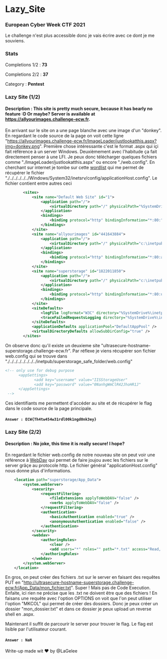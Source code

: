 # Lazy_Site
### European Cyber Week CTF 2021

Le challenge n'est plus accessible donc je vais écrire avec ce dont je me souviens.

### Stats 
Completions 1/2  :  **73**

Completions 2/2  :  **37** 

Category         :  **Pentest**

### Lazy Site (1/2)
#### Description : This site is pretty much secure, because it has bearly no feature :D Or maybe? Server is available at https://allyourimages.challenge-ecw.fr.

En arrivant sur le site on a une page blanche avec une image d'un "donkey". En regardant le code source de la page on voit cette ligne "https://allyourimages.challenge-ecw.fr/ImageLoader/justlookatthis.aspx?img=donkey.png". Première chose intéressante c'est le format .aspx qui içi fait référence à un server Windows. Deuxièmement avec l'habitude ça fait directement penser à une LFI. Je peux donc télécharger quelques fichiers comme "./ImageLoader/justlookatthis.aspx" ou encore "./web.config". En cherchant sur internet je tombe sur cette [wordlist](https://gist.github.com/korrosivesec/a339e376bae22fcfb7f858426094661e) qui me permet de récupérer le fichier "./../../../../../Windows/System32/inetsrv/config/applicationHost.config". Le fichier contient entre autres ceci 

```xml
        <sites>
            <site name="Default Web Site" id="1">
                <application path="/">
                    <virtualDirectory path="/" physicalPath="%SystemDrive%\inetpub\wwwroot" />
                </application>
                <bindings>
                    <binding protocol="http" bindingInformation="*:80:" />
                </bindings>
            </site>
            <site name="allyourimages" id="441643884">
                <application path="/">
                    <virtualDirectory path="/" physicalPath="c:\inetpub\allyourimages" />
                </application>
                <bindings>
                    <binding protocol="http" bindingInformation="*:80:allyourimages.challenge-ecw.fr" />
                </bindings>
            </site>
            <site name="superstorage" id="1822011850">
                <application path="/">
                    <virtualDirectory path="/" physicalPath="c:\inetpub\superstorage_safe_folder" />
                </application>
                <bindings>
                    <binding protocol="http" bindingInformation="*:80:ultrasecure-hostname-superstorage.challenge-ecw.fr" />
                </bindings>
            </site>
            <siteDefaults>
                <logFile logFormat="W3C" directory="%SystemDrive%\inetpub\logs\LogFiles" />
                <traceFailedRequestsLogging directory="%SystemDrive%\inetpub\logs\FailedReqLogFiles" />
            </siteDefaults>
            <applicationDefaults applicationPool="DefaultAppPool" />
            <virtualDirectoryDefaults allowSubDirConfig="true" />
        </sites>
```

On observe donc qu'il existe un deuxieme site "ultrasecure-hostname-superstorage.challenge-ecw.fr". Par réflexe je viens récupérer son fichier web.config qui se trouve dans "./../../../../../../../inetpub/superstorage_safe_folder/web.config"

```xml
<!-- only use for debug purpose
      <appSettings>
             <add key="username" value="IISStorageUser"
             <add key="password" value="0NanhgWmClR42JhoHR1J"
      </appSettings>
 -->

```
Ces identifiants me permettent d'accéder au site et de récupérer le flag dans le code source de la page principale.

#### `Answer : ECW{Th4tw454w31rdl00k1ngd0nk3ey}`



### Lazy Site (2/2)
#### Description : No joke, this time it is really secure! I hope?

En regardant le fichier web.config de notre nouveau site on peut voir une référence à [WebDav](https://fr.wikipedia.org/wiki/WebDAV) qui permet de faire joujou avec les fichiers sur le server grâçe au protocole http. Le fichier général "applicationHost.config" nous donne plus d'informations.

```xml
    <location path="superstorage/App_Data">
        <system.webServer>
            <security>
                <requestFiltering>
                    <fileExtensions applyToWebDAV="false" />
                    <verbs applyToWebDAV="false" />
                </requestFiltering>
                <authentication>
                    <basicAuthentication enabled="true" />
                    <anonymousAuthentication enabled="false" />
                </authentication>
            </security>
            <webdav>
                <authoringRules>
                    <clear />
                    <add users="*" roles="" path="*.txt" access="Read, Write, Source" />
                </authoringRules>
            </webdav>
        </system.webServer>
    </location>
```
En gros, on peut créer des fichiers .txt sur le server en faisant des requêtes PUT en "http://ultrasecure-hostname-superstorage.challenge-ecw.fr/App_Data/mon_fichier.txt". Super ! Mais pas de Code Execution. Enfaite, ici rien ne précise que les .txt ne doivent être que des fichiers ! En faisans une requête avec l'option OPTIONS on voit que l'on peut utiliser l'option "MKCOL" qui permet de créer des dossiers. Donc je peux créer un dossier "mon_dossier.txt" et dans ce dossier je peux upload un reverse shell en .aspx.

Maintenant il suffit de parcourir le server pour trouver le flag. Le flag est lisible par l'utilisateur courant.

#### `Answer : NaN`

Write-up made wit :heart: by @LaGelee